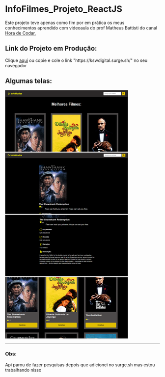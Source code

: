 # InfoFilmes_Projeto_ReactJS

<p>
Este projeto teve apenas como fim por em prática os meus<br/>
conhecimentos aprendido com videoaula do prof Matheus Battisti do canal
<a href='https://www.youtube.com/c/MatheusBattisti'>Hora de Codar.<a/><p/>

## Link do Projeto em Produção:

<p>Clique <a href='https://kswdigital.surge.sh/'>aqui<a/> ou copie e cole o link "https://kswdigital.surge.sh/" no seu navegador<p/>

## Algumas telas:

<img src="Tela2.png" width="400" height="200">
<img src="tela3.png" width="400" height="200">
<img src="tela4.png" width="400" height="200">
<img src="Tela1.png" width="400" height="200">

<hr/>

### Obs: 
Api parou de fazer pesquisas depois que adicionei no surge.sh mas estou trabalhando nisso
